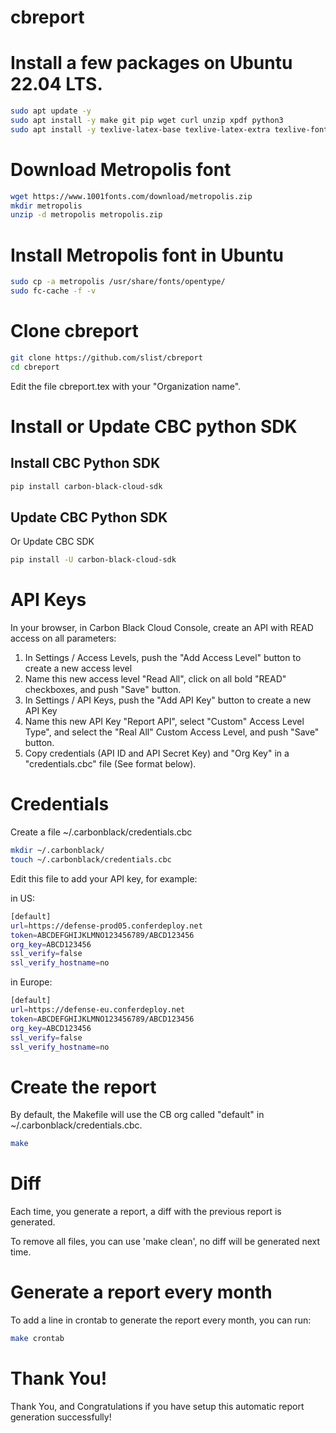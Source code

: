 # cbreport

# Install a few packages on Ubuntu 22.04 LTS.

``` sh
sudo apt update -y
sudo apt install -y make git pip wget curl unzip xpdf python3
sudo apt install -y texlive-latex-base texlive-latex-extra texlive-fonts-recommended texlive-fonts-extra texlive-bibtex-extra texlive-binaries texstudio texlive-full
```

# Download Metropolis font
``` sh
wget https://www.1001fonts.com/download/metropolis.zip
mkdir metropolis
unzip -d metropolis metropolis.zip
```

# Install Metropolis font in Ubuntu
``` sh
sudo cp -a metropolis /usr/share/fonts/opentype/
sudo fc-cache -f -v
```

# Clone cbreport
``` sh
git clone https://github.com/slist/cbreport
cd cbreport
```

Edit the file cbreport.tex with your "Organization name".

# Install or Update CBC python SDK
## Install CBC Python SDK
``` sh
pip install carbon-black-cloud-sdk
```

## Update CBC Python SDK
Or Update CBC SDK

``` sh
pip install -U carbon-black-cloud-sdk
```

# API Keys

In your browser, in Carbon Black Cloud Console, create an API  with READ access on all parameters:
1. In Settings / Access Levels, push the "Add Access Level" button to create a new access level
1. Name this new access level "Read All", click on all bold "READ" checkboxes, and push "Save" button.
1. In Settings / API Keys, push the "Add API Key" button to create a new API Key
1. Name this new API Key "Report API", select "Custom" Access Level Type", and select the "Real All" Custom Access Level, and push "Save" button.
1. Copy credentials (API ID and API Secret Key) and "Org Key" in a "credentials.cbc" file (See format below).

# Credentials

Create a file ~/.carbonblack/credentials.cbc

``` sh
mkdir ~/.carbonblack/
touch ~/.carbonblack/credentials.cbc
```

Edit this file to add your API key, for example:

in US:

``` sh
[default]
url=https://defense-prod05.conferdeploy.net
token=ABCDEFGHIJKLMNO123456789/ABCD123456
org_key=ABCD123456
ssl_verify=false
ssl_verify_hostname=no
```

in Europe:
``` sh
[default]
url=https://defense-eu.conferdeploy.net
token=ABCDEFGHIJKLMNO123456789/ABCD123456
org_key=ABCD123456
ssl_verify=false
ssl_verify_hostname=no
```

# Create the report

By default, the Makefile will use the CB org called "default" in ~/.carbonblack/credentials.cbc.

``` sh
make
```
# Diff

Each time, you generate a report, a diff with the previous report is generated.

To remove all files, you can use 'make clean', no diff will be generated next time.

# Generate a report every month
To add a line in crontab to generate the report every month, you can run:
``` sh
make crontab
```
# Thank You!
Thank You, and Congratulations if you have setup this automatic report generation successfully!
